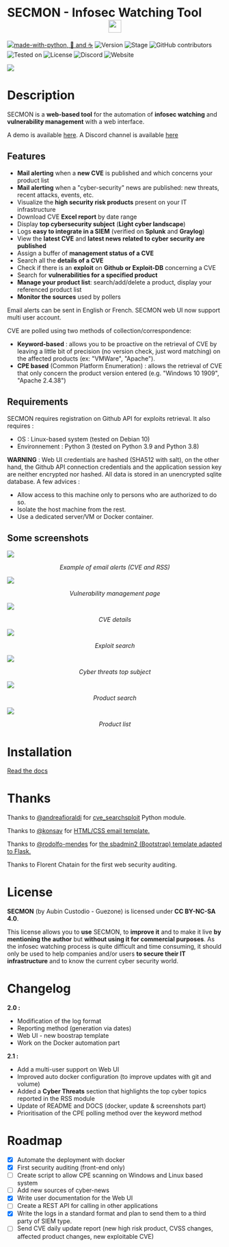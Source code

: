 # SECMON - Infosec Watching Tool <center><img src="https://github.com/Guezone/SECMON/blob/master/img/logo.jpg" data-canonical-src="https://github.com/Guezone/SECMON/blob/master/img/logo.png" width="30" height="30" /></center> 

[![made-with-python, 🖤 and ☕](https://img.shields.io/badge/Made%20with-Python%2C%20%F0%9F%96%A4%20and%20%E2%98%95-blue)](https://www.python.org/)  ![Version](https://img.shields.io/badge/Version-2.0-blue)  ![Stage](https://img.shields.io/badge/Stage-Beta-yellow)  ![GitHub contributors](https://img.shields.io/github/contributors/Guezone/SECMON?label=Contributors)  ![Tested on](https://img.shields.io/badge/Tested%20on-Debian%2010%20&%20Docker-brightgreen)  ![License](https://img.shields.io/badge/License-CC%20BY--NC--SA%204.0%20(Non--commercial)-red)  ![Discord](https://img.shields.io/discord/826868157838262282?color=6A7EC2&label=Discord&logo=https%3A%2F%2Fimg.shields.io%2Fdiscord%2F783381738558455897.svg&logoColor=7389D8&style=plastic)  ![Website](https://img.shields.io/website?down_color=red&down_message=Offline&label=Demo&up_color=green&up_message=Online&url=https%3A%2F%2Fsecmon.guezone.info%2F)




![](https://github.com/Guezone/SECMON/blob/master/img/dashboard.png)

# Description

SECMON is a **web-based tool** for the automation of **infosec watching** and **vulnerability management** with a web interface.

A demo is available [here](https://secmon.guezone.info/). A Discord channel is available [here](https://discord.gg/cXzvb4fKzE)

## Features

- **Mail alerting** when a **new CVE** is published and which concerns your product list
- **Mail alerting** when a "cyber-security" news are published: new threats, recent attacks, events, etc.
- Visualize the **high security risk products** present on your IT infrastructure
- Download CVE **Excel report** by date range
- Display **top cybersecurity subject** (**Light cyber landscape**)
- Logs **easy to integrate in a SIEM** (verified on **Splunk** and **Graylog**)
- View the **latest CVE** and **latest news related to cyber security are published**
- Assign a buffer of **management status of a CVE**
- Search all the **details of a CVE** 
- Check if there is an **exploit** on **Github or Exploit-DB** concerning a CVE 
- Search for **vulnerabilities for a specified product**
- **Manage your product list**: search/add/delete a product, display your referenced product list
- **Monitor the sources** used by pollers 

Email alerts can be sent in English or French. SECMON web UI now support multi user account.

CVE are polled using two methods of collection/correspondence: 

- **Keyword-based** : allows you to be proactive on the retrieval of CVE by leaving a little bit of precision (no version check, just word matching) on the affected products (ex: "VMWare", "Apache").
- **CPE based** (Common Platform Enumeration) : allows the retrieval of CVE that only concern the product version entered (e.g. "Windows 10 1909", "Apache 2.4.38")

## Requirements
SECMON requires registration on Github API for exploits retrieval. It also requires : 

- OS : Linux-based system (tested on Debian 10)
- Environnement : Python 3 (tested on Python 3.9 and Python 3.8)

**WARNING** : Web UI credentials are hashed (SHA512 with salt), on the other hand, the Github API connection credentials and the application session key are neither encrypted nor hashed. All data is stored in an unencrypted sqlite database. A few advices :

- Allow access to this machine only to persons who are authorized to do so.
- Isolate the host machine from the rest.
- Use a dedicated server/VM or Docker container.

## Some screenshots

![](https://github.com/Guezone/SECMON/blob/master/img/mail_alert_sample.png) 

<p align="center"><i>Example of email alerts (CVE and RSS)</i></p> 

![](https://github.com/Guezone/SECMON/blob/master/img/vulnmgmt.png) 

<p align="center"><i>Vulnerability management page</i></p>

![](https://github.com/Guezone/SECMON/blob/master/img/cve_search.png)

<p align="center"><i>CVE details</i></p>

![](https://github.com/Guezone/SECMON/blob/master/img/exploits.png)

<p align="center"><i>Exploit search</i></p>

![](https://github.com/Guezone/SECMON/blob/master/img/cyber-threats.png)

<p align="center"><i>Cyber threats top subject</i></p>

![](https://github.com/Guezone/SECMON/blob/master/img/product-search.png)

<p align="center"><i>Product search</i></p>

![](https://github.com/Guezone/SECMON/blob/master/img/product-list.png)

<p align="center"><i>Product list</i></p>

# Installation

[Read the docs](DOCS.md)

# Thanks
Thanks to <a href="https://github.com/andreafioraldi" target='_blank'>@andreafioraldi</a> for <a href="https://github.com/andreafioraldi/cve_searchsploit" target='_blank'>cve_searchsploit</a> Python module.

Thanks to <a href="https://github.com/konsav" target='_blank'>@konsav</a> for <a href="https://github.com/konsav/email-templates" target='_blank'>HTML/CSS email template.</a>

Thanks to <a href="https://github.com/rodolfo-mendes" target='_blank'>@rodolfo-mendes</a> for <a href="https://github.com/rodolfo-mendes/sbadmin2-flask-template" target='_blank'>the sbadmin2 (Bootstrap) template adapted to Flask.</a>

Thanks to Florent Chatain for the first web security auditing.

# License
**SECMON** (by Aubin Custodio - Guezone) is licensed under **CC BY-NC-SA 4.0**.

This license allows you to **use** SECMON, to **improve it** and to make it live **by mentioning the author** but **without using it for commercial purposes**. As the infosec watching process is quite difficult and time consuming, it should only be used to help companies and/or users **to secure their IT infrastructure** and to know the current cyber security world.

# Changelog 

**2.0 :**


- Modification of the log format
- Reporting method (generation via dates)
- Web UI - new boostrap template 
- Work on the Docker automation part

**2.1 :**

- Add a multi-user support on Web UI
- Improved auto docker configuration (to improve updates with git and volume)
- Added a **Cyber Threats** section that highlights the top cyber topics reported in the RSS module
- Update of README and DOCS (docker, update & screenshots part)
- Prioritisation of the CPE polling method over the keyword method

# Roadmap

- [x] Automate the deployment with docker
- [x] First security auditing (front-end only)
- [ ] Create script to allow CPE scanning on Windows and Linux based system
- [ ] Add new sources of cyber-news
- [X] Write user documentation for the Web UI
- [ ] Create a REST API for calling in other applications
- [x] Write the logs in a standard format and plan to send them to a third party of SIEM type.
- [ ] Send CVE daily update report (new high risk product, CVSS changes, affected product changes, new exploitable CVE)
